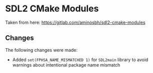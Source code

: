 # SDL2 CMake Modules

Taken from here: <https://gitlab.com/aminosbh/sdl2-cmake-modules>

## Changes

The following changes were made:

* Added `set(FPHSA_NAME_MISMATCHED 1)` for `SDL2main` library to avoid warnings about intentional package name mismatch
